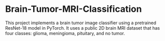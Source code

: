 # Brain-Tumor-MRI-Classification
This project implements a brain tumor image classifier using a pretrained ResNet-18 model in PyTorch. It uses a public 2D brain MRI dataset that has four classes: glioma, meningioma, pituitary, and no tumor.
